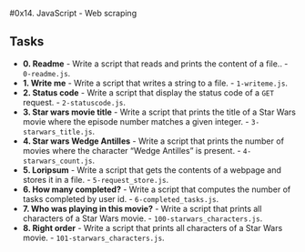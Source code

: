 #0x14. JavaScript - Web scraping

## Tasks
* **0. Readme** - Write a script that reads and prints the content of a file.. - `0-readme.js`.
* **1. Write me** - Write a script that writes a string to a file. - `1-writeme.js`.
* **2. Status code** - Write a script that display the status code of a `GET` request. - `2-statuscode.js`.
* **3. Star wars movie title** - Write a script that prints the title of a Star Wars movie where the episode number matches a given integer. - `3-starwars_title.js`.
* **4. Star wars Wedge Antilles** - Write a script that prints the number of movies where the character “Wedge Antilles” is present. - `4-starwars_count.js`.
* **5. Loripsum** - Write a script that gets the contents of a webpage and stores it in a file. - `5-request_store.js`.
* **6. How many completed?** - Write a script that computes the number of tasks completed by user id. - `6-completed_tasks.js`.
* **7. Who was playing in this movie?** - Write a script that prints all characters of a Star Wars movie. - `100-starwars_characters.js`.
* **8. Right order** - Write a script that prints all characters of a Star Wars movie. - `101-starwars_characters.js`.
